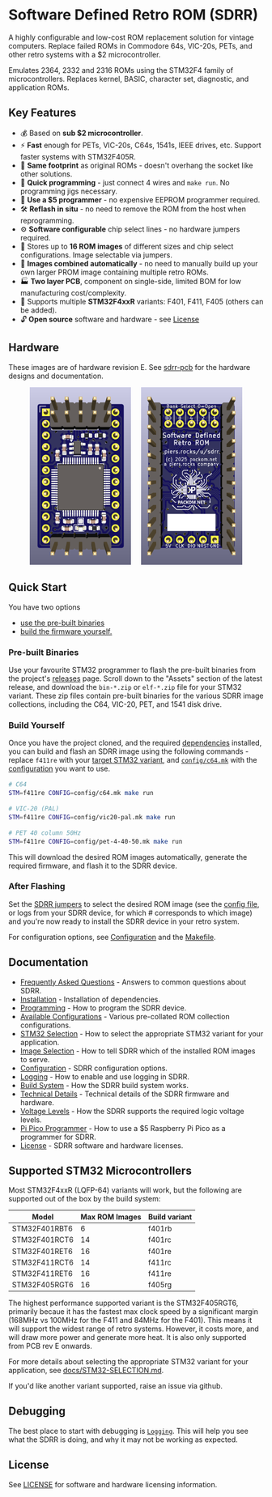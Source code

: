 # Software Defined Retro ROM (SDRR)

A highly configurable and low-cost ROM replacement solution for vintage computers.  Replace failed ROMs in Commodore 64s, VIC-20s, PETs, and other retro systems with a $2 microcontroller.

Emulates 2364, 2332 and 2316 ROMs using the STM32F4 family of microcontrollers.  Replaces kernel, BASIC, character set, diagnostic, and application ROMs.

## Key Features

- 💰 Based on **sub $2 microcontroller**.
- ⚡ **Fast** enough for PETs, VIC-20s, C64s, 1541s, IEEE drives, etc. Support faster systems with STM32F405R.
- 📐 **Same footprint** as original ROMs - doesn't overhang the socket like other solutions.
- 🚀 **Quick programming** - just connect 4 wires and `make run`. No programming jigs necessary.
- 🔌 **Use a $5 programmer** - no expensive EEPROM programmer required.
- 🛠️ **Reflash in situ** - no need to remove the ROM from the host when reprogramming.
- ⚙️ **Software configurable** chip select lines - no hardware jumpers required.
- 💾 Stores up to **16 ROM images** of different sizes and chip select configurations.  Image selectable via jumpers.
- 🧩 **Images combined automatically** - no need to manually build up your own larger PROM image containing multiple retro ROMs.
- 🏭 **Two layer PCB**, component on single-side, limited BOM for low manufacturing cost/complexity.
- 🎯 Supports multiple **STM32F4xxR** variants: F401, F411, F405 (others can be added).
- 🔓 **Open source** software and hardware - see [License](LICENSE.md)

## Hardware

These images are of hardware revision E.  See [sdrr-pcb](sdrr-pcb/README.md) for the hardware designs and documentation.

<div style="display: flex; justify-content: center; gap: 20px;">
  <a href="docs/images/sdrr-rev-e-top.png">
    <img src="docs/images/sdrr-rev-e-top.png" alt="SDRR rev E top" width="200">
  </a>
  <a href="docs/images/sdrr-rev-e-bot.png">
    <img src="docs/images/sdrr-rev-e-bot.png" alt="SDRR rev E bottom" width="200">
  </a>
</div>

## Quick Start

You have two options

- [use the pre-built binaries](#pre-built-binaries)
- [build the firmware yourself.](#build-yourself)

### Pre-built Binaries

Use your favourite STM32 programmer to flash the pre-built binaries from the project's [releases](https://github.com/piersfinlayson/software-defined-retro-rom/releases/) page.  Scroll down to the "Assets" section of the latest release, and download the `bin-*.zip` or `elf-*.zip` file for your STM32 variant.  These zip files contain pre-built binaries for the various SDRR image collections, including the C64, VIC-20, PET, and 1541 disk drive.

### Build Yourself

Once you have the project cloned, and the required [dependencies](INSTALL.md) installed, you can build and flash an SDRR image using the following commands - replace `f411re` with your [target STM32 variant](#supported-stm32-microcontrollers), and [`config/c64.mk`](/config/c64.mk) with the [configuration](config/README.md#available-configurations) you want to use.

```bash
# C64
STM=f411re CONFIG=config/c64.mk make run
```

```bash
# VIC-20 (PAL)
STM=f411re CONFIG=config/vic20-pal.mk make run
```

```bash
# PET 40 column 50Hz
STM=f411re CONFIG=config/pet-4-40-50.mk make run
```

This will download the desired ROM images automatically, generate the required firmware, and flash it to the SDRR device.

### After Flashing

Set the [SDRR jumpers](docs/IMAGE-SELECTION.md) to select the desired ROM image (see the [config file](/config/), or logs from your SDRR device, for which # corresponds to which image) and you're now ready to install the SDRR device in your retro system.

For configuration options, see [Configuration](docs/CONFIGURATION.md) and the [Makefile](Makefile).

## Documentation

- [Frequently Asked Questions](docs/FAQ.md) - Answers to common questions about SDRR.
- [Installation](INSTALL.md) - Installation of dependencies.
- [Programming](docs/PROGRAMMING.md) - How to program the SDRR device.
- [Available Configurations](config/README.md#available-configurations) - Various pre-collated ROM collection configurations.
- [STM32 Selection](docs/STM32-SELECTION.md) - How to select the appropriate STM32 variant for your application.
- [Image Selection](docs/IMAGE-SELECTION.md) - How to tell SDRR which of the installed ROM images to serve.
- [Configuration](docs/CONFIGURATION.md) - SDRR configuration options.
- [Logging](docs/LOGGING.md) - How to enable and use logging in SDRR.
- [Build System](docs/BUILD-SYSTEM.md) - How the SDRR build system works.
- [Technical Details](docs/TECHNICAL-DETAILS.md) - Technical details of the SDRR firmware and hardware.
- [Voltage Levels](docs/VOLTAGE-LEVELS.md) - How the SDRR supports the required logic voltage levels.
- [Pi Pico Programmer](docs/PI-PICO-PROGRAMMER.md) - How to use a $5 Raspberry Pi Pico as a programmer for SDRR.
- [License](LICENSE.md) - SDRR software and hardware licenses.

## Supported STM32 Microcontrollers

Most STM32F4xxR (LQFP-64) variants will work, but the following are supported out of the box by the build system:

| Model | Max ROM Images | Build variant |
|-------|----------------|---------------|
| STM32F401RBT6 | 6 | f401rb |
| STM32F401RCT6 | 14 | f401rc |
| STM32F401RET6 | 16 | f401re |
| STM32F411RCT6 | 14 | f411rc |
| STM32F411RET6 | 16 | f411re |
| STM32F405RGT6 | 16 | f405rg |

The highest performance supported variant is the STM32F405RGT6, primarily becaue it has the fastest max clock speed by a significant margin (168MHz vs 100MHz for the F411 and 84MHz for the F401).  This means it will support the widest range of retro systems.  However, it costs more, and will draw more power and generate more heat.  It is also only supported from PCB rev E onwards.

For more details about selecting the appropriate STM32 variant for your application, see [docs/STM32-SELECTION.md](docs/STM32-SELECTION.md).

If you'd like another variant supported, raise an issue via github.

## Debugging

The best place to start with debugging is [`Logging`](docs/LOGGING.md).  This will help you see what the SDRR is doing, and why it may not be working as expected.

## License

See [LICENSE](LICENSE.md) for software and hardware licensing information.
